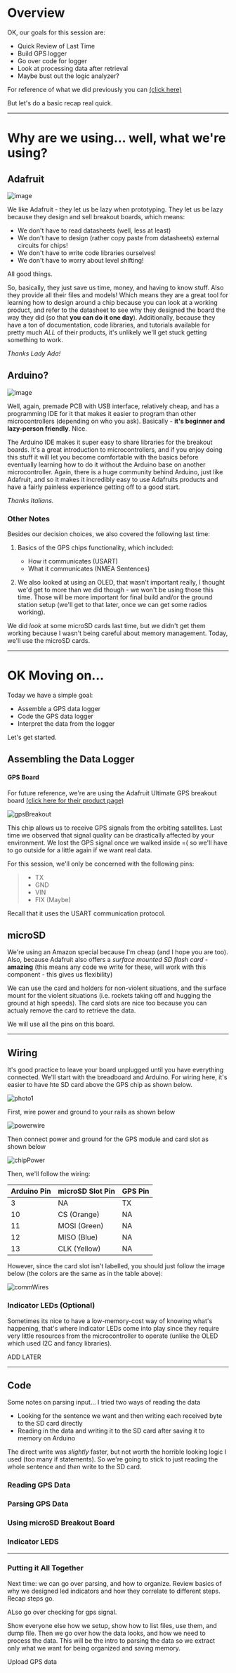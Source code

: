 # Overview

OK, our goals for this session are:

- Quick Review of Last Time
- Build GPS logger
- Go over code for logger
- Look at processing data after retrieval
- Maybe bust out the logic analyzer?


For reference of what we did previously you can [(click here)](https://github.com/1001-Stanovich-Jon/Basic_GPSDemo/blob/main/Outline.md)

But let's do a basic recap real quick.

---

# Why are we using... well, what we're using?

## Adafruit

![image](https://user-images.githubusercontent.com/84261577/222334914-0c9da662-3efd-4f5f-95be-bfeec5337455.png)


We like Adafruit - they let us be lazy when prototyping. They let us be lazy because they design and sell breakout boards, which means:

- We don't have to read datasheets (well, less at least)
- We don't have to design (rather copy paste from datasheets) external circuits for chips!
- We don't have to write code libraries ourselves!
- We don't have to worry about level shifting!

All good things.

So, basically, they just save us time, money, and having to know stuff. Also they provide all their files and models! Which means they are a great tool for learning how to design around a chip because you can look at a working product, and refer to the datasheet to see why they designed the board the way they did (so that **you can do it one day**). Additionally, because they have a ton of documentation, code libraries, and tutorials available for pretty much *ALL* of their products, it's unlikely we'll get stuck getting something to work. 

*Thanks Lady Ada!*

## Arduino?

![image](https://user-images.githubusercontent.com/84261577/222335177-da981c10-1317-4bb8-a26d-83a69026cc59.png)

Well, again, premade PCB with USB interface, relatively cheap, and has a programming IDE for it that makes it easier to program than other microcontrollers (depending on who you ask). Basically - **it's beginner and lazy-person friendly**. Nice.

The Arduino IDE makes it super easy to share libraries for the breakout boards. It's a great introduction to microcontrollers, and if you enjoy doing this stuff it will let you become comfortable with the basics before eventually learning how to do it without the Arduino base on another microcontroller. Again, there is a huge community behind Arduino, just like Adafruit, and so it makes it incredibly easy to use Adafruits products and have a fairly painless experience getting off to a good start.

_Thanks Italians._

### Other Notes

Besides our decision choices, we also covered the following last time:

1. Basics of the GPS chips functionality, which included:
    - How it communicates (USART)
    - What it communicates (NMEA Sentences)

2. We also looked at using an OLED, that wasn't important really, I thought we'd get to more than we did though - we won't be using those this time. Those will be more important for final build and/or the ground station setup (we'll get to that later, once we can get some radios working).

We did *look* at some microSD cards last time, but we didn't get them working because I wasn't being careful about memory management. Today, we'll use the microSD cards.

---

# OK Moving on...

Today we have a simple goal:

- Assemble a GPS data logger
- Code the GPS data logger
- Interpret the data from the logger

Let's get started.

## Assembling the Data Logger

#### GPS Board

For future reference, we're are using the Adafruit Ultimate GPS breakout board [(click here for their product page)](https://www.adafruit.com/product/746)

![gpsBreakout](https://user-images.githubusercontent.com/84261577/221063977-b65a2597-8a97-4116-b8c2-38e17f40589a.png)

This chip allows us to receive GPS signals from the orbiting satellites. Last time we observed that signal quality can be drastically affected by your environment. We lost the GPS signal once we walked inside =( so we'll have to go outside for a little again if we want real data.

For this session, we'll only be concerned with the following pins:

> - TX
> - GND
> - VIN
> - FIX (Maybe)

Recall that it uses the USART communication protocol.

## microSD

We're using an Amazon special because I'm cheap (and I hope you are too). Also, because Adafruit also offers a *surface mounted SD flash card* - **amazing** (this means any code we write for these, will work with this component - this gives us flexibility)

We can use the card and holders for non-violent situations, and the surface mount for the violent situations (i.e. rockets taking off and hugging the ground at high speeds). The card slots are nice too because you can actualy remove the card to retrieve the data.

We will use all the pins on this board.

---

## Wiring

It's good practice to leave your board unplugged until you have everything connected. We'll start with the breadboard and Arduino. For wiring here, it's easier to have hte SD card above the GPS chip as shown below.

![photo1](https://user-images.githubusercontent.com/84261577/221133055-8ffa0d03-0c07-4ccb-9c67-d4a0866d2026.png)

First, wire power and ground to your rails as shown below

![powerwire](https://user-images.githubusercontent.com/84261577/221135365-4165a584-a811-447c-9f13-0014f680ff61.png)


Then connect power and ground for the GPS module and card slot as shown below

![chipPower](https://user-images.githubusercontent.com/84261577/221135392-d2899b30-2628-44c9-85f2-8da488c10415.png)

Then, we'll follow the wiring:

|Arduino Pin | microSD Slot Pin | GPS Pin|
|---|---|---|
|3 | NA | TX|
|10 |CS (Orange) | NA |
|11 |MOSI (Green)| NA |
|12 |MISO (Blue)| NA |
|13 |CLK (Yellow)| NA |

However, since the card slot isn't labelled, you should just follow the image below (the colors are the same as in the table above):

![commWires](https://user-images.githubusercontent.com/84261577/221135404-5d64de64-0f20-4f82-a5ee-53865af0372c.png)

### Indicator LEDs (Optional)

Sometimes its nice to have a low-memory-cost way of knowing what's happening, that's where indicator LEDs come into play since they require very little resources from the microcontroller to operate (unlike the OLED which used I2C and fancy libraries). 

ADD LATER

---

## Code

Some notes on parsing input... I tried two ways of reading the data

- Looking for the sentence we want and then writing each received byte to the SD card directly
- Reading in the data and writing it to the SD card after saving it to memory on Arduino

The direct write was *slightly* faster, but not worth the horrible looking logic I used (too many if statements). So we're going to stick to just reading the whole sentence and *then* write to the SD card.

### Reading GPS Data

### Parsing GPS Data

### Using microSD Breakout Board

### Indicator LEDS

---

### Putting it All Together


Next time: we can go over parsing, and how to organize. Review basics of why we designed led indicators and how they correlate to different steps.  Recap steps go.

ALso go over checking for gps signal.

Show everyone else how we setup, show how to list files, use them, and dump file. Then we go over how the data looks, and how we need to process the data. This will be the intro to parsing the data so we extract only what we want for being organized and saving memory.



Upload GPS data
